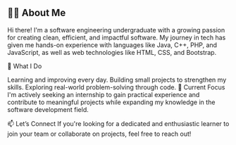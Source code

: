 ## 👩‍💻 About Me
Hi there! I'm a software engineering undergraduate with a growing passion for creating clean, efficient, and impactful software. My journey in tech has given me hands-on experience with languages like Java, C++, PHP, and JavaScript, as well as web technologies like HTML, CSS, and Bootstrap.

🌟 What I Do

Learning and improving every day.
Building small projects to strengthen my skills.
Exploring real-world problem-solving through code.
🎯 Current Focus
I'm actively seeking an internship to gain practical experience and contribute to meaningful projects while expanding my knowledge in the software development field.

📫 Let’s Connect
If you're looking for a dedicated and enthusiastic learner to join your team or collaborate on projects, feel free to reach out!

